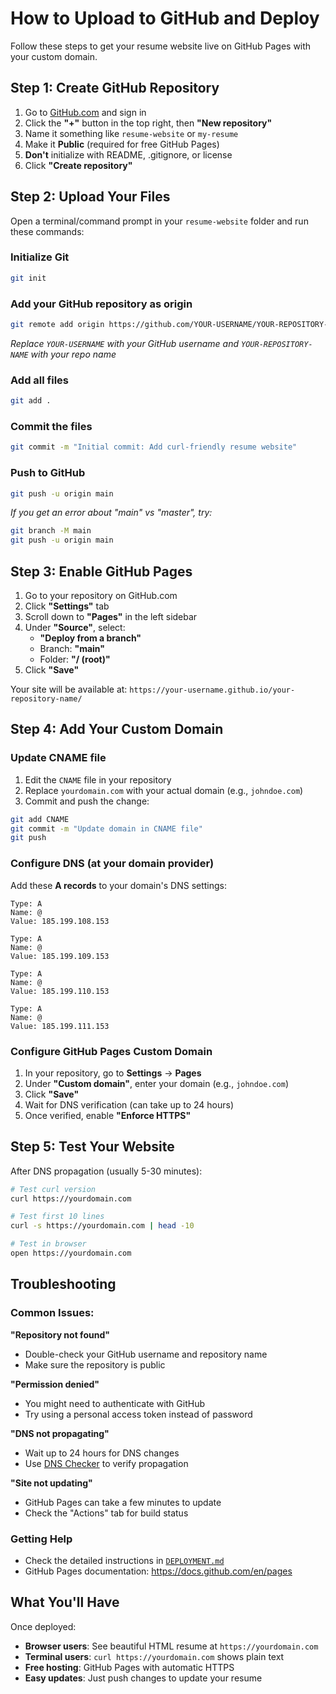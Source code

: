 # How to Upload to GitHub and Deploy

Follow these steps to get your resume website live on GitHub Pages with your custom domain.

## Step 1: Create GitHub Repository

1. Go to [GitHub.com](https://github.com) and sign in
2. Click the **"+"** button in the top right, then **"New repository"**
3. Name it something like `resume-website` or `my-resume`
4. Make it **Public** (required for free GitHub Pages)
5. **Don't** initialize with README, .gitignore, or license
6. Click **"Create repository"**

## Step 2: Upload Your Files

Open a terminal/command prompt in your `resume-website` folder and run these commands:

### Initialize Git
```bash
git init
```

### Add your GitHub repository as origin
```bash
git remote add origin https://github.com/YOUR-USERNAME/YOUR-REPOSITORY-NAME.git
```
*Replace `YOUR-USERNAME` with your GitHub username and `YOUR-REPOSITORY-NAME` with your repo name*

### Add all files
```bash
git add .
```

### Commit the files
```bash
git commit -m "Initial commit: Add curl-friendly resume website"
```

### Push to GitHub
```bash
git push -u origin main
```

*If you get an error about "main" vs "master", try:*
```bash
git branch -M main
git push -u origin main
```

## Step 3: Enable GitHub Pages

1. Go to your repository on GitHub.com
2. Click **"Settings"** tab
3. Scroll down to **"Pages"** in the left sidebar
4. Under **"Source"**, select:
   - **"Deploy from a branch"**
   - Branch: **"main"**
   - Folder: **"/ (root)"**
5. Click **"Save"**

Your site will be available at: `https://your-username.github.io/your-repository-name/`

## Step 4: Add Your Custom Domain

### Update CNAME file
1. Edit the `CNAME` file in your repository
2. Replace `yourdomain.com` with your actual domain (e.g., `johndoe.com`)
3. Commit and push the change:
```bash
git add CNAME
git commit -m "Update domain in CNAME file"
git push
```

### Configure DNS (at your domain provider)
Add these **A records** to your domain's DNS settings:

```
Type: A
Name: @
Value: 185.199.108.153

Type: A  
Name: @
Value: 185.199.109.153

Type: A
Name: @
Value: 185.199.110.153

Type: A
Name: @
Value: 185.199.111.153
```

### Configure GitHub Pages Custom Domain
1. In your repository, go to **Settings** → **Pages**
2. Under **"Custom domain"**, enter your domain (e.g., `johndoe.com`)
3. Click **"Save"**
4. Wait for DNS verification (can take up to 24 hours)
5. Once verified, enable **"Enforce HTTPS"**

## Step 5: Test Your Website

After DNS propagation (usually 5-30 minutes):

```bash
# Test curl version
curl https://yourdomain.com

# Test first 10 lines
curl -s https://yourdomain.com | head -10

# Test in browser
open https://yourdomain.com
```

## Troubleshooting

### Common Issues:

**"Repository not found"**
- Double-check your GitHub username and repository name
- Make sure the repository is public

**"Permission denied"**
- You might need to authenticate with GitHub
- Try using a personal access token instead of password

**"DNS not propagating"**
- Wait up to 24 hours for DNS changes
- Use [DNS Checker](https://dnschecker.org) to verify propagation

**"Site not updating"**
- GitHub Pages can take a few minutes to update
- Check the "Actions" tab for build status

### Getting Help
- Check the detailed instructions in [`DEPLOYMENT.md`](DEPLOYMENT.md)
- GitHub Pages documentation: https://docs.github.com/en/pages

## What You'll Have

Once deployed:
- **Browser users**: See beautiful HTML resume at `https://yourdomain.com`
- **Terminal users**: `curl https://yourdomain.com` shows plain text
- **Free hosting**: GitHub Pages with automatic HTTPS
- **Easy updates**: Just push changes to update your resume
